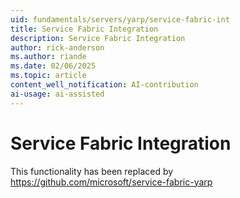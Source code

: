 ```yaml
---
uid: fundamentals/servers/yarp/service-fabric-int
title: Service Fabric Integration
description: Service Fabric Integration
author: rick-anderson
ms.author: riande
ms.date: 02/06/2025
ms.topic: article
content_well_notification: AI-contribution
ai-usage: ai-assisted
---
```


# Service Fabric Integration

This functionality has been replaced by https://github.com/microsoft/service-fabric-yarp
